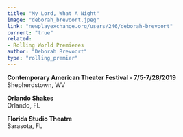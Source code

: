 ```yaml
---
title: "My Lord, What A Night"
image: "deborah_brevoort.jpeg"
link: "newplayexchange.org/users/246/deborah-brevoort"
current: "true"
related:
- Rolling World Premieres
author: "Deborah Brevoort"
type: "rolling_premier"
---
```


**Contemporary American Theater Festival - 7/5-7/28/2019**\
Shepherdstown, WV

**Orlando Shakes**\
Orlando, FL

**Florida Studio Theatre**\
Sarasota, FL
